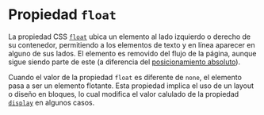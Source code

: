 # Propiedad `float`

La propiedad CSS [`float`][1] ubica un elemento al lado izquierdo o derecho de su contenedor, permitiendo a los elementos de texto y en línea aparecer en alguno de sus lados. El elemento es removido del flujo de la página, aunque sigue siendo parte de este (a diferencia del [posicionamiento absoluto][2]).

Cuando el valor de la propiedad `float` es diferente de `none`, el elemento pasa a ser un elemento flotante. Esta propiedad implica el uso de un layout o diseño en bloques, lo cual modifica el valor calulado de la propiedad [`display`][3] en algunos casos.

[1]: https://developer.mozilla.org/es/docs/Web/CSS/float
[2]: https://developer.mozilla.org/en-US/docs/Web/CSS/position#absolute_positioning
[3]: https://developer.mozilla.org/es/docs/Web/CSS/display
